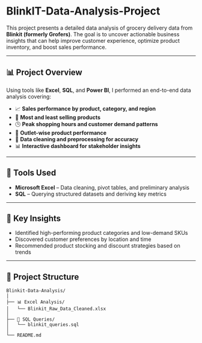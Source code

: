 # BlinkIT-Data-Analysis-Project 

This project presents a detailed data analysis of grocery delivery data from **Blinkit (formerly Grofers)**. The goal is to uncover actionable business insights that can help improve customer experience, optimize product inventory, and boost sales performance.

---

## 📊 Project Overview

Using tools like **Excel**, **SQL**, and **Power BI**, I performed an end-to-end data analysis covering:

- 📈 **Sales performance by product, category, and region**
- 🥦 **Most and least selling products**
- 🕒 **Peak shopping hours and customer demand patterns**
- 🏬 **Outlet-wise product performance**
- 🧹 **Data cleaning and preprocessing for accuracy**
- 📊 **Interactive dashboard for stakeholder insights**

---

## 🔧 Tools Used

- **Microsoft Excel** – Data cleaning, pivot tables, and preliminary analysis  
- **SQL** – Querying structured datasets and deriving key metrics  

---

## 📌 Key Insights

- Identified high-performing product categories and low-demand SKUs
- Discovered customer preferences by location and time
- Recommended product stocking and discount strategies based on trends

---

## 📁 Project Structure

```text
Blinkit-Data-Analysis/
│
├── 📊 Excel Analysis/
│   └── Blinkit_Raw_Data_Cleaned.xlsx
│
├── 📁 SQL Queries/
│   └── blinkit_queries.sql
│
└── README.md
